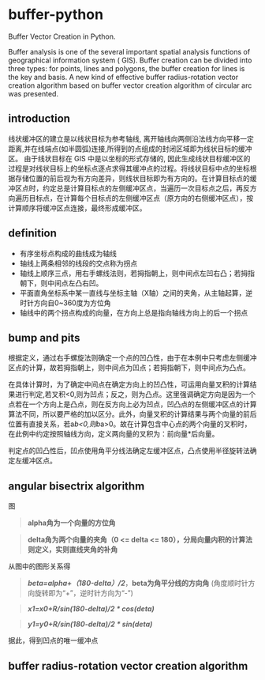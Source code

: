 # buffer-python
Buffer Vector Creation in Python.
 
Buffer analysis is one of the several important spatial analysis functions of geographical information system ( GIS). Buffer creation can be divided into three types: for points, lines and polygons, the buffer creation for lines is the key and basis. A new kind of effective buffer radius-rotation vector creation algorithm based on buffer vector creation algorithm of circular arc was presented.

## introduction
线状缓冲区的建立是以线状目标为参考轴线, 离开轴线向两侧沿法线方向平移一定距离,并在线端点(如半圆弧)连接,所得到的点组成的封闭区域即为线状目标的缓冲区。 由于线状目标在 GIS 中是以坐标的形式存储的, 因此生成线状目标缓冲区的过程是对线状目标上的坐标点逐点求得其缓冲点的过程。将线状目标中点的坐标根据存储位置的前后视为有方向差异，则线状目标即为有方向的。在计算目标点的缓冲区点时，约定总是计算目标点的左侧缓冲区点，当遍历一次目标点之后，再反方向遍历目标点，在计算每个目标点的左侧缓冲区点（原方向的右侧缓冲区点），按计算顺序将缓冲区点连接，最终形成缓冲区。

## definition
  * 有序坐标点构成的曲线成为轴线
  * 轴线上两条相邻的线段的交点称为拐点
  * 轴线上顺序三点，用右手螺线法则，若拇指朝上，则中间点左凹右凸；若拇指朝下，则中间点左凸右凹。
  * 平面直角坐标系中某一直线与坐标主轴（X轴）之间的夹角，从主轴起算，逆时针方向自0~360度为方位角
  * 轴线中的两个拐点构成的向量，在方向上总是指向轴线方向上的后一个拐点

## bump and pits
根据定义，通过右手螺旋法则确定一个点的凹凸性，由于在本例中只考虑左侧缓冲区点的计算，故若拇指朝上，则中间点为凹点；若拇指朝下，则中间点为凸点。

在具体计算时，为了确定中间点在确定方向上的凹凸性，可运用向量叉积的计算结果进行判定,若叉积<0,则为凹点；反之，则为凸点。这里强调确定方向是因为一个点若在一个方向上是凸点，则在反方向上必为凹点，凹凸点的左侧缓冲区点的计算算法不同，所以要严格的加以区分。此外，向量叉积的计算结果与两个向量的前后位置有直接关系，若a*b<0,则b*a>0。故在计算包含中心点的两个向量的叉积时，在此例中约定按照轴线方向，定义两向量的叉积为：前向量*后向量。

判定点的凹凸性后，凹点使用角平分线法确定左缓冲区点，凸点使用半径旋转法确定左缓冲区点。

## angular bisectrix algorithm
图
> **alpha角为一个向量的方位角**

> **delta角为两个向量的夹角（0 <= delta <= 180），分局向量内积的计算法则定义，实则直线夹角的补角**

从图中的图形关系得
> ***beta=alpha+（180-delta）/2***，**beta为角平分线的方向角** (角度顺时针方向旋转即为“+”，逆时针方向为“-”)

>***x1=x0+R/sin(180-delta)/2 * cos(deta)***

>***y1=y0+R/sin(180-delta)/2 * sin(deta)***

据此，得到凹点的唯一缓冲点

## buffer radius-rotation vector creation algorithm


